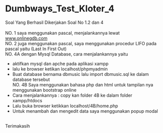 # Dumbways_Test_Kloter_4
Soal Yang Berhasil Dikerjakan Soal No 1.2 dan 4 <br>
<br>
NO. 1  saya menggunakan pascal, menjalankannya lewat www.onlinegdb.com <br>
NO. 2  juga menggunakan pascal, saya menggunakan procedur LIFO pada pascal yaitu (Last In First Out)<br>
NO. 4A  dengan Mysql Database, cara menjalankannya yaitu <br>
- aktifkan mysql dan apche pada aplikasi xampp <br>
- lalu ke browser ketikan localhost/phpmyadmin <br>
- Buat database bernama dbmusic lalu import dbmusic.sql ke dalam database tersebut <br>
NO. 4B Saya menggunakan bahasa php dan html untuk tampilan nya menggunakan bootstrap online <br>
- Cara menjalankannya : copy kan folder 4B ke dalam folder xampp/htdocs <br>
- Lalu buka browser ketikkan localhost/4B/home.php <br>
- Untuk menambah dan mengedit data saya menggunakan popup modal <br>
<br>
Terimakasih
